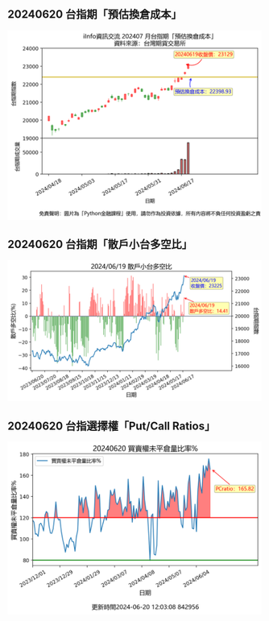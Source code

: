 ## 20240620 台指期「預估換倉成本」
![](txfcost.png)

## 20240620 台指期「散戶小台多空比」
![](bbiri.png)

## 20240620 台指選擇權「Put/Call Ratios」
![](pcratio.png)

